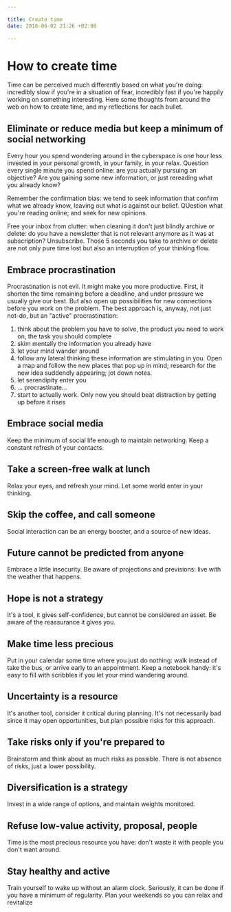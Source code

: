 ```yaml
---

title: Create time
date: 2016-06-02 21:26 +02:00

---
```

# How to create time
Time can be perceived much differently based on what you're doing: incredibly slow if you're in a situation of fear, incredibly fast if you're happily working on something interesting.
Here some thoughts from around the web on how to create time, and my reflections for each bullet.

## Eliminate or reduce media but keep a minimum of social networking

Every hour you spend wondering around in the cyberspace is one hour less invested in your personal growth, in your family, in your relax. Question every single minute you spend online: are you actually pursuing an objective? Are you gaining some new information, or just rereading what you already know?

Remember the confirmation bias: we tend to seek information that confirm what we already know, leaving out what is against our belief. QUestion what you're reading online; and seek for new opinions.

Free your inbox from clutter: when cleaning it don't just blindly archive or delete: do you have a newsletter that is not relevant anymore as it was at subscription? Unsubscribe. Those 5 seconds you take to archive or delete are not only pure time lost but also an interruption of your thinking flow.

## Embrace procrastination

Procrastination is not evil. It might make you more productive. First, it shorten the time remaining before a deadline, and under pressure we usually give our best. But also open up possibilities for new connections before you work on the problem.
The best approach is, anyway, not just not-do, but an "active" procrastination:

1. think about the problem you have to solve, the product you need to work on, the task you should complete
2. skim mentally the information you already have
3. let your mind wander around
4. follow any lateral thinking these information are stimulating in you. Open a map and follow the new places that pop up in mind; research for the new idea suddendly appearing; jot down notes.
4. let serendipity enter you
5. ... procrastinate...
6. start to actually work. Only now you should beat distraction by getting up before it rises


## Embrace social media

Keep the minimum of social life enough to maintain networking. Keep a constant refresh of your contacts.


## Take a screen-free walk at lunch

Relax your eyes, and refresh your mind. Let some world enter in your thinking.


## Skip the coffee, and call someone

Social interaction can be an energy booster, and a source of new ideas.


## Future cannot be predicted from anyone

Embrace a little insecurity. Be aware of projections and previsions: live with the weather that happens.


## Hope is not a strategy

It's a tool, it gives self-confidence, but cannot be considered an asset. Be aware of the reassurance it gives you.


## Make time less precious

Put in your calendar some time where you just do nothing: walk instead of take the bus, or arrive early to an appointment. Keep a notebook handy: it's easy to fill with scribbles if you let your mind wandering around.


## Uncertainty is a resource

It's another tool, consider it critical during planning. It's not necessarily bad since it may open opportunities, but plan possible risks for this approach.


## Take risks only if you're prepared to

Brainstorm and think about as much risks as possible. There is not absence of risks, just a lower possibility.


## Diversification is a strategy

Invest in a wide range of options, and maintain weights monitored.


## Refuse low-value activity, proposal, people

Time is the most precious resource you have: don't waste it with people you don't want around.


## Stay healthy and active

Train yourself to wake up without an alarm clock. Seriously, it can be done if you have a minimum of regularity. Plan your weekends so you can relax and revitalize
